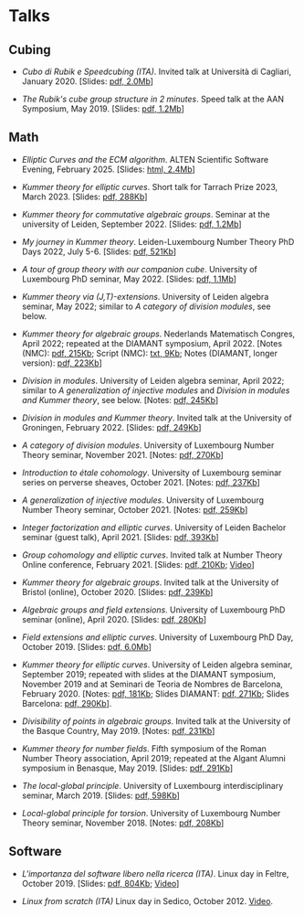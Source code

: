 # Talks

## Cubing

* *Cubo di Rubik e Speedcubing (ITA)*.
  Invited talk at Università di Cagliari, January 2020.
  [Slides: [pdf, 2.0Mb](cubo-cagliari.pdf)]

* *The Rubik's cube group structure in 2 minutes*.
  Speed talk at the AAN Symposium, May 2019.
  [Slides: [pdf, 1.2Mb](cube-2min-slides.pdf)]

## Math

* *Elliptic Curves and the ECM algorithm*.
  ALTEN Scientific Software Evening, February 2025.
  [Slides: [html, 2.4Mb](./ecm)]

* *Kummer theory for elliptic curves*.
  Short talk for Tarrach Prize 2023, March 2023.
  [Slides: [pdf, 288Kb](kummer-tarrach.pdf)]

* *Kummer theory for commutative algebraic groups*.
  Seminar at the university of Leiden, September 2022.
  [Slides: [pdf, 1.2Mb](slides-kummer-final.pdf)]

* *My journey in Kummer theory*.
  Leiden-Luxembourg Number Theory PhD Days 2022, July 5-6.
  [Slides: [pdf, 521Kb](slides-journey-kummer.pdf)] 

* *A tour of group theory with our companion cube*.
  University of Luxembourg PhD seminar, May 2022.
  [Slides: [pdf, 1.1Mb](group-cube.pdf)]

* *Kummer theory via (J,T)-extensions*.
  University of Leiden algebra seminar, May 2022;
  similar to *A category of division modules*, see below.

* *Kummer theory for algebraic groups*.
  Nederlands Matematisch Congres, April 2022;
  repeated at the DIAMANT symposium, April 2022.
  [Notes (NMC): [pdf, 215Kb](slides-kummer-kwg.pdf);
   Script (NMC): [txt, 9Kb](script-kummer-kwg.txt);
   Notes (DIAMANT, longer version): [pdf, 223Kb](slides-kummer-diamant.pdf)]

* *Division in modules*.
  University of Leiden algebra seminar, April 2022;
  similar to *A generalization of injective modules* and
  *Division in modules and Kummer theory*, see below.
  [Notes: [pdf, 245Kb](division-leiden.pdf)]

* *Division in modules and Kummer theory*.
  Invited talk at the University of Groningen, February 2022.
  [Slides: [pdf, 249Kb](division-groningen.pdf)]

* *A category of division modules*.
  University of Luxembourg Number Theory seminar, November 2021.
  [Notes: [pdf, 270Kb](notes-division-modules.pdf)]

* *Introduction to étale cohomology*.
  University of Luxembourg seminar series on perverse sheaves, October 2021.
  [Notes: [pdf, 237Kb](notes-etale.pdf)]

* *A generalization of injective modules*.
  University of Luxembourg Number Theory seminar, October 2021.
  [Notes: [pdf, 259Kb](notes-injectivity.pdf)]

* *Integer factorization and elliptic curves*.
  University of Leiden Bachelor seminar (guest talk), April 2021.
  [Slides: [pdf, 393Kb](slides-ecm.pdf)]

* *Group cohomology and elliptic curves*.
  Invited talk at Number Theory Online conference, February 2021.
  [Slides: [pdf, 210Kb](slides-groupcohomec.pdf);
   [Video](https://vimeo.com/526814236/1a640285c0?embedded=true&source=video_title&owner=47245911)]

* *Kummer theory for algebraic groups*.
  Invited talk at the University of Bristol (online), October 2020.
  [Slides: [pdf, 239Kb](slides-tronto-bristol.pdf)]

* *Algebraic groups and field extensions*.
  University of Luxembourg PhD seminar (online), April 2020.
  [Slides: [pdf, 280Kb](slides-alggroupsfieldext.pdf)]

* *Field extensions and elliptic curves*.
  University of Luxembourg PhD Day, October 2019.
  [Slides: [pdf, 6.0Mb](slides-fieldextec.pdf)]

* *Kummer theory for elliptic curves*.
  University of Leiden algebra seminar, September 2019;
  repeated with slides at the DIAMANT symposium, November 2019 and
  at Seminari de Teoria de Nombres de Barcelona, February 2020.
  [Notes: [pdf, 181Kb](notes-kummerec.pdf);
   Slides DIAMANT: [pdf, 271Kb](slides-kummec-diamant.pdf);
   Slides Barcelona: [pdf, 290Kb](slides-kummec-barcelona.pdf)].

* *Divisibility of points in algebraic groups*.
  Invited talk at the University of the Basque Country, May 2019.
  [Notes: [pdf, 231Kb](notes-bilbao.pdf)]

* *Kummer theory for number fields*.
  Fifth symposium of the Roman Number Theory association, April 2019;
  repeated at the Algant Alumni symposium in Benasque, May 2019.
  [Slides: [pdf, 291Kb](slides-kummerdegrees.pdf)]

* *The local-global principle*.
  University of Luxembourg interdisciplinary seminar, March 2019.
  [Slides: [pdf, 598Kb](slides-local-global.pdf)]

* *Local-global principle for torsion*.
  University of Luxembourg Number Theory seminar, November 2018.
  [Notes: [pdf, 208Kb](notes-katz.pdf)]

## Software

* *L'importanza del software libero nella ricerca (ITA)*.
  Linux day in Feltre, October 2019.
  [Slides: [pdf, 804Kb](linuxday2019.pdf);
   [Video](https://www.youtube.com/watch?v=FB0YIYNp3rw)]

* *Linux from scratch (ITA)*
  Linux day in Sedico, October 2012.
  [Video](https://www.youtube.com/watch?v=h7xW7iq-ApA).

